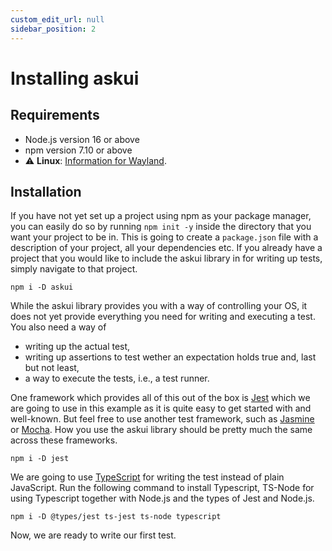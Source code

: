 ```yaml
---
custom_edit_url: null
sidebar_position: 2
---
```


# Installing askui

## Requirements

- Node.js version 16 or above
- npm version 7.10 or above
- :warning: **Linux**: [Information for Wayland](../07-Troubleshooting/askuicontroller-starting-problems.md#wayland).

## Installation

If you have not yet set up a project using npm as your package manager, you can easily do so by running `npm init -y` inside the directory that you want your project to be in. This is going to create a `package.json` file with a description of your project, all your dependencies etc. If you already have a project that you would like to include the askui library in for writing up tests, simply navigate to that project.

```shell
npm i -D askui
```

While the askui library provides you with a way of controlling your OS, it does not yet provide everything you need for writing and executing a test. You also need a way of 
- writing up the actual test,
- writing up assertions to test wether an expectation holds true and, last but not least, 
- a way to execute the tests, i.e., a test runner.

One framework which provides all of this out of the box is [Jest](https://jestjs.io/) which we are going to use in this example as it is quite easy to get started with and well-known. But feel free to use another test framework, such as [Jasmine](https://jasmine.github.io/) or [Mocha](https://mochajs.org/). How you use the askui library should be pretty much the same across these frameworks.

```shell
npm i -D jest
```

We are going to use [TypeScript](https://www.typescriptlang.org/) for writing the test instead of plain JavaScript. Run the following command to install Typescript, TS-Node for using Typescript together with Node.js and the types of Jest and Node.js.

```shell
npm i -D @types/jest ts-jest ts-node typescript
```

Now, we are ready to write our first test.
